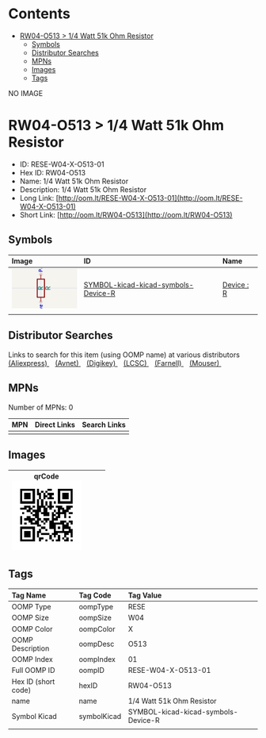 



Contents
========

* [RW04-O513 > 1/4 Watt 51k Ohm Resistor](#rw04-o513--14-watt-51k-ohm-resistor)
	* [Symbols](#symbols)
	* [Distributor Searches](#distributor-searches)
	* [MPNs](#mpns)
	* [Images](#images)
	* [Tags](#tags)
  
NO IMAGE  
# RW04-O513 > 1/4 Watt 51k Ohm Resistor

- ID: RESE-W04-X-O513-01
- Hex ID: RW04-O513
- Name: 1/4 Watt 51k Ohm Resistor
- Description: 1/4 Watt 51k Ohm Resistor
- Long Link: [http://oom.lt/RESE-W04-X-O513-01](http://oom.lt/RESE-W04-X-O513-01)
- Short Link: [http://oom.lt/RW04-O513](http://oom.lt/RW04-O513)

## Symbols
  

|Image|ID|Name|
| :--- | :--- | :--- |
|[![](https://raw.githubusercontent.com/oomlout/oomlout_OOMP_eda_V2/main/SYMBOL/kicad/kicad-symbols/Device/R/image_140.png)](https://github.com/oomlout/oomlout_OOMP_eda_V2/tree/main/SYMBOL/kicad/kicad-symbols/Device/R/)|[SYMBOL-kicad-kicad-symbols-Device-R](https://github.com/oomlout/oomlout_OOMP_eda_V2/tree/main/SYMBOL/kicad/kicad-symbols/Device/R/)|[Device : R](https://github.com/oomlout/oomlout_OOMP_eda_V2/tree/main/SYMBOL/kicad/kicad-symbols/Device/R/)|
||||

## Distributor Searches
  
Links to search for this item (using OOMP name) at various distributors  
[(Aliexpress) ](https://www.aliexpress.com/wholesale?SearchText=11171/4+Watt+51k+Ohm+Resistor)&nbsp;&nbsp;&nbsp;[(Avnet) ](https://www.avnet.com/shop/us/search/1/4+Watt+51k+Ohm+Resistor)&nbsp;&nbsp;&nbsp;[(Digikey) ](https://www.digikey.co.uk/en/products/result?s=1/4+Watt+51k+Ohm+Resistor)&nbsp;&nbsp;&nbsp;[(LCSC) ](https://www.lcsc.com/search?q=1/4+Watt+51k+Ohm+Resistor)&nbsp;&nbsp;&nbsp;[(Farnell) ](https://uk.farnell.com/search?st=1/4+Watt+51k+Ohm+Resistor)&nbsp;&nbsp;&nbsp;[(Mouser) ](https://www.mouser.com/c/?q=1/4+Watt+51k+Ohm+Resistor)&nbsp;&nbsp;&nbsp;
## MPNs
  
Number of MPNs: 0  

|MPN|Direct Links|Search Links|
| :--- | :--- | :--- |
||||

## Images
  

|qrCode<br>[![](https://raw.githubusercontent.com/oomlout/oomlout_OOMP_parts_V2/main/RESE/W04/X/O513/01/qrCode_140.png)](https://github.com/oomlout/oomlout_OOMP_parts_V2/tree/main/RESE/W04/X/O513/01/qrCode.png)||||
| :---: | :---: | :---: | :---: |

## Tags
  

|Tag Name|Tag Code|Tag Value|
| :--- | :--- | :--- |
|OOMP Type|oompType|RESE|
|OOMP Size|oompSize|W04|
|OOMP Color|oompColor|X|
|OOMP Description|oompDesc|O513|
|OOMP Index|oompIndex|01|
|Full OOMP ID|oompID|RESE-W04-X-O513-01|
|Hex ID (short code)|hexID|RW04-O513|
|name|name|1/4 Watt 51k Ohm Resistor|
|Symbol Kicad|symbolKicad|SYMBOL-kicad-kicad-symbols-Device-R|
||||
